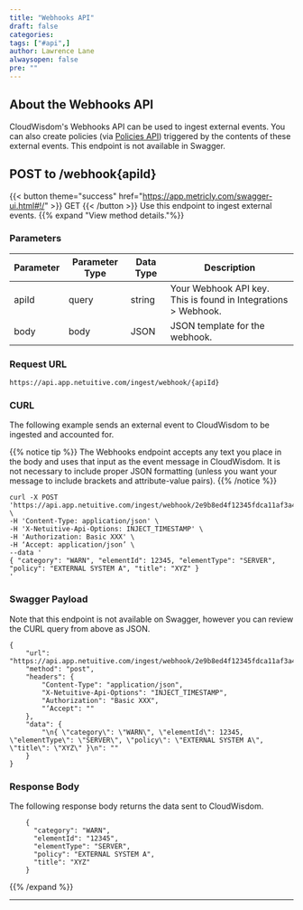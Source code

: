 ```yaml
---
title: "Webhooks API"
draft: false
categories:
tags: ["#api",]
author: Lawrence Lane
alwaysopen: false
pre: ""
---
```



## About the Webhooks API

CloudWisdom's Webhooks API can be used to ingest external events. You can also create policies (via [Policies API](/api/api-policies)) triggered by the contents of these external events. This endpoint is not available in Swagger.

## POST to /webhook{apiId}
{{< button theme="success" href="https://app.metricly.com/swagger-ui.html#!/" >}} GET {{< /button >}} Use this endpoint to ingest external events.
{{% expand "View method details."%}}

### Parameters

| Parameter | Parameter Type | Data Type | Description |
|-------------|----------------|-----------|----------------------|
| apiId | query | string | Your Webhook API key. This is found in Integrations > Webhook. |
| body | body  | JSON  | JSON template for the webhook.  |

### Request URL

 `https://api.app.netuitive.com/ingest/webhook/{apiId}`

### CURL

The following example sends an external event to CloudWisdom to be ingested and accounted for.

{{% notice tip %}}
The Webhooks endpoint accepts any text you place in the body and uses that input as the event message in CloudWisdom. It is not necessary to include proper JSON formatting (unless you want your message to include brackets and attribute-value pairs).
{{% /notice %}}

```
curl -X POST 'https://api.app.netuitive.com/ingest/webhook/2e9b8ed4f12345fdca11af3a443172a4' \
-H 'Content-Type: application/json' \
-H 'X-Netuitive-Api-Options: INJECT_TIMESTAMP' \
-H 'Authorization: Basic XXX' \
-H ‘Accept: application/json’ \
--data '
{ "category": "WARN", "elementId": 12345, "elementType": "SERVER", "policy": "EXTERNAL SYSTEM A", "title": "XYZ" }
'
```

### Swagger Payload

Note that this endpoint is not available on Swagger, however you can review the CURL query from above as JSON.

```
{
    "url": "https://api.app.netuitive.com/ingest/webhook/2e9b8ed4f12345fdca11af3a443172a4",
    "method": "post",
    "headers": {
        "Content-Type": "application/json",
        "X-Netuitive-Api-Options": "INJECT_TIMESTAMP",
        "Authorization": "Basic XXX",
        "‘Accept": ""
    },
    "data": {
        "\n{ \"category\": \"WARN\", \"elementId\": 12345, \"elementType\": \"SERVER\", \"policy\": \"EXTERNAL SYSTEM A\", \"title\": \"XYZ\" }\n": ""
    }
}

```


### Response Body

The following response body returns the data sent to CloudWisdom.

```
    {
      "category": "WARN",
      "elementId": "12345",
      "elementType": "SERVER",
      "policy": "EXTERNAL SYSTEM A",
      "title": "XYZ"
    }

```
{{% /expand %}}

---
